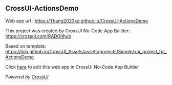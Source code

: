 ## CrossUI-ActionsDemo
Web app url : https://Thang2023xd.github.io/CrossUI-ActionsDemo

This project was created by CrossUI No-Code App Builder: https://crossui.com/RADGithub

Based on template: https://linb.github.io/CrossUI_Assets/assets/projects/Simple/xui_project_tpl_ActionsDemo

Click [here](https://crossui.com/RADGithub/#!from=github&owner=Thang2023xd&repo=CrossUI-ActionsDemo) to edit this web app in CrossUI No-Code App Builder

<i>Powered by [CrossUI](https://crossui.com)</i>

